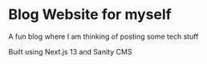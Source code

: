 # Blog Website for myself

A fun blog where I am thinking of posting some tech stuff

Built using Next.js 13 and Sanity CMS
